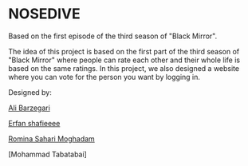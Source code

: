 # NOSEDIVE
Based on the first episode of the third season of "Black Mirror". 

The idea of this project is based on the first part of the third season of "Black Mirror" where people can rate each other and their whole life is based on the same ratings. In this project, we also designed a website where you can vote for the person you want by logging in.

Designed by:

[Ali Barzegari](https://github.com/Ali-Barzegari-d)

[Erfan shafieeee](https://github.com/erfanshafieeee)

[Romina Sahari Moghadam](https://github.com/romisahari)

[Mohammad Tabatabai]
